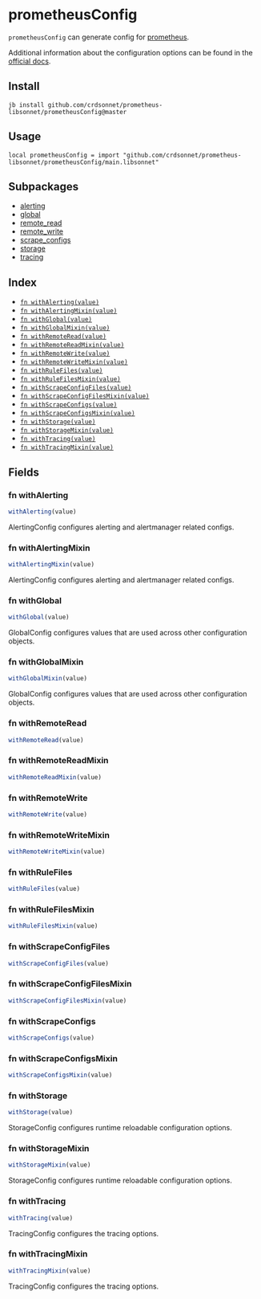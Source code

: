 # prometheusConfig

`prometheusConfig` can generate config for [prometheus](https://github.com/prometheus/prometheus).

Additional information about the configuration options can be found in the
[official docs](https://prometheus.io/docs/prometheus/latest/configuration/configuration/).


## Install

```
jb install github.com/crdsonnet/prometheus-libsonnet/prometheusConfig@master
```

## Usage

```jsonnet
local prometheusConfig = import "github.com/crdsonnet/prometheus-libsonnet/prometheusConfig/main.libsonnet"
```

## Subpackages

* [alerting](prometheusConfig/alerting.md)
* [global](prometheusConfig/global.md)
* [remote_read](prometheusConfig/remote_read.md)
* [remote_write](prometheusConfig/remote_write.md)
* [scrape_configs](prometheusConfig/scrape_configs.md)
* [storage](prometheusConfig/storage.md)
* [tracing](prometheusConfig/tracing.md)

## Index

* [`fn withAlerting(value)`](#fn-withalerting)
* [`fn withAlertingMixin(value)`](#fn-withalertingmixin)
* [`fn withGlobal(value)`](#fn-withglobal)
* [`fn withGlobalMixin(value)`](#fn-withglobalmixin)
* [`fn withRemoteRead(value)`](#fn-withremoteread)
* [`fn withRemoteReadMixin(value)`](#fn-withremotereadmixin)
* [`fn withRemoteWrite(value)`](#fn-withremotewrite)
* [`fn withRemoteWriteMixin(value)`](#fn-withremotewritemixin)
* [`fn withRuleFiles(value)`](#fn-withrulefiles)
* [`fn withRuleFilesMixin(value)`](#fn-withrulefilesmixin)
* [`fn withScrapeConfigFiles(value)`](#fn-withscrapeconfigfiles)
* [`fn withScrapeConfigFilesMixin(value)`](#fn-withscrapeconfigfilesmixin)
* [`fn withScrapeConfigs(value)`](#fn-withscrapeconfigs)
* [`fn withScrapeConfigsMixin(value)`](#fn-withscrapeconfigsmixin)
* [`fn withStorage(value)`](#fn-withstorage)
* [`fn withStorageMixin(value)`](#fn-withstoragemixin)
* [`fn withTracing(value)`](#fn-withtracing)
* [`fn withTracingMixin(value)`](#fn-withtracingmixin)

## Fields

### fn withAlerting

```ts
withAlerting(value)
```

AlertingConfig configures alerting and alertmanager related configs.

### fn withAlertingMixin

```ts
withAlertingMixin(value)
```

AlertingConfig configures alerting and alertmanager related configs.

### fn withGlobal

```ts
withGlobal(value)
```

GlobalConfig configures values that are used across other configuration objects.

### fn withGlobalMixin

```ts
withGlobalMixin(value)
```

GlobalConfig configures values that are used across other configuration objects.

### fn withRemoteRead

```ts
withRemoteRead(value)
```



### fn withRemoteReadMixin

```ts
withRemoteReadMixin(value)
```



### fn withRemoteWrite

```ts
withRemoteWrite(value)
```



### fn withRemoteWriteMixin

```ts
withRemoteWriteMixin(value)
```



### fn withRuleFiles

```ts
withRuleFiles(value)
```



### fn withRuleFilesMixin

```ts
withRuleFilesMixin(value)
```



### fn withScrapeConfigFiles

```ts
withScrapeConfigFiles(value)
```



### fn withScrapeConfigFilesMixin

```ts
withScrapeConfigFilesMixin(value)
```



### fn withScrapeConfigs

```ts
withScrapeConfigs(value)
```



### fn withScrapeConfigsMixin

```ts
withScrapeConfigsMixin(value)
```



### fn withStorage

```ts
withStorage(value)
```

StorageConfig configures runtime reloadable configuration options.

### fn withStorageMixin

```ts
withStorageMixin(value)
```

StorageConfig configures runtime reloadable configuration options.

### fn withTracing

```ts
withTracing(value)
```

TracingConfig configures the tracing options.

### fn withTracingMixin

```ts
withTracingMixin(value)
```

TracingConfig configures the tracing options.
